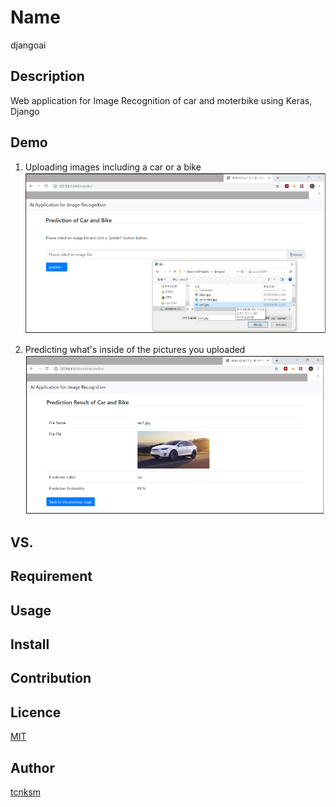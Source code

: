 

Name
====

djangoai

## Description

Web application for Image Recognition of car and moterbike using Keras, Django 

## Demo

1. Uploading images including a car or a bike
![car1](https://github.com/akadahiroyasu/djangoai/blob/master/images_for_readme/window_1.png)

2. Predicting what's inside of the pictures you uploaded
![car2](https://github.com/akadahiroyasu/djangoai/blob/master/images_for_readme/window_2.png)


## VS. 

## Requirement

## Usage

## Install

## Contribution

## Licence

[MIT](https://github.com/tcnksm/tool/blob/master/LICENCE)

## Author

[tcnksm](https://github.com/tcnksm)
